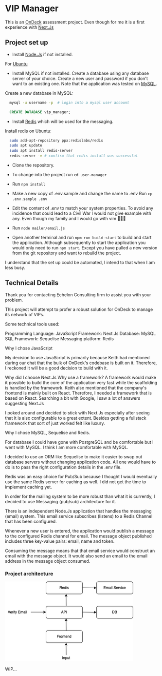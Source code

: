 # VIP Manager

This is an [OnDeck](https://ondeck.com/) assessment project. Even though for me it is a first experience with [Next.Js](https://nextjs.org)

## Project set up

- Install [Node.Js](https://nodejs.dev/learn/how-to-install-nodejs) if not installed.

For [Ubuntu](https://www.digitalocean.com/community/tutorials/how-to-install-node-js-on-ubuntu-20-04)

- Install MySQL if not installed. Create a database using any database server of your choice. Create a new user and password if you don't want to an existing one. Note that the application was tested on [MySQL](https://dev.mysql.com/doc/mysql-getting-started/en/).

Create a new database in MySQL:

```bash
  mysql -u username -p  # login into a mysql user account
```

```sql
  CREATE DATABASE vip_manager;
```

- Install [Redis](https://docs.redis.com/latest/rs/installing-upgrading/) which will be used for the messaging.

Install redis on Ubuntu:

```bash
  sudo add-apt-repository ppa:redislabs/redis
  sudo apt update
  sudo apt install redis-server
  redis-server -v # confirm that redis install was successful
```

- Clone the repository.

- To change into the project run `cd user-manager`

- Run `npm install`

- Make a new copy of .env.sample and change the name to .env Run `cp .env.sample .env`

- Edit the content of .env to match your system properties. To avoid any incidence that could lead to a Civil War I would not give example with any. Even though my family and I would go with vim 🙅🏾‍♂️

- Run `node mailer/email.js`

- Open another terminal and run `npm run build-start` to build and start the application. Although subsequently to start the application you would only need to run `npm start`. Except you have pulled a new version from the git repository and want to rebuild the project.

I understand that the set up could be automated, I intend to that when I am less busy.

## Technical Details

Thank you for contacting Echelon Consulting firm to assist you with your problem.

This project will attempt to profer a robust solution for OnDeck to manage its network of VIPs.

Some technical tools used:

Programming Language: JavaScript
Framework: Next.Js
Database: MySQL
SQL Framework: Sequelise
Messaging platform: Redis

Why I chose JavaScript

My decision to use JavaScript is primarily because Keith had mentioned during our chat that the bulk of OnDeck's codebase is built on it. Therefore, I reckoned it will be a good decision to build with it.

Why did I choose Next.Js
Why use a framework? A framework would make it possible to build the core of the application very fast while the scaffolding is handled by the framework.
Keith also mentioned that the company's frontend is mainly built on React. Therefore, I needed a framework that is based on React.
Searching a bit with Google, I saw a lot of answers suggesting Next.Js

I poked around and decided to stick with Next.Js especially after seeing that it is also configurable to a great extent.
Besides getting a fullstack framework that sort of just worked felt like luxury.

Why I chose MySQL, Sequelise and Redis.

For database I could have gone with PostgreSQL and be comfortable but I went with MySQL. I think I am more comfortable with MySQL.

I decided to use an ORM like Sequelise to make it easier to swap out database servers without changing application code.
All one would have to do is to pass the right configuration details in the .env file.

Redis was an easy choice for Pub/Sub because I thought I would eventually use the same Redis server for caching as well.
I did not get the time to implement caching yet.

In order for the mailing system to be more robust than what it is currently, I decided to use Messaging (pub/sub) architecture for it.

There is an independent Node.Js application that handles the messaging (email) system.
This email service subscribes (listens) to a Redis Channel that has been configured.

Whenever a new user is entered, the application would publish a message to the configured Redis channel for email.
The message object published includes three key-value pairs: email, name and token.

Consuming the message means that that email service would construct an email with the message object. It would also send an email to the email address in the message object consumed.

### Project architecture

![Alt "project architecture"](other/ondeck-architecture.png "project architecture")

WIP...
